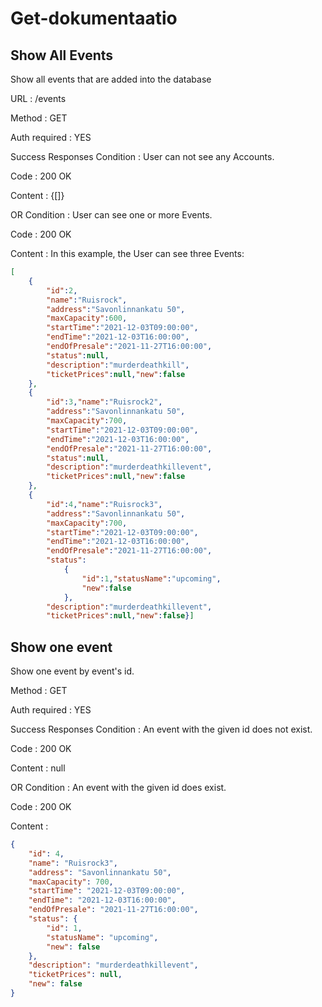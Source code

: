 # Get-dokumentaatio

## Show All Events
Show all events that are added into the database

URL : /events

Method : GET

Auth required : YES

Success Responses
Condition : User can not see any Accounts.

Code : 200 OK

Content : {[]}

OR
Condition : User can see one or more Events.

Code : 200 OK

Content : In this example, the User can see three Events:

```json
[
    {
        "id":2,
        "name":"Ruisrock",
        "address":"Savonlinnankatu 50",
        "maxCapacity":600,
        "startTime":"2021-12-03T09:00:00",
        "endTime":"2021-12-03T16:00:00",
        "endOfPresale":"2021-11-27T16:00:00",
        "status":null,
        "description":"murderdeathkill",
        "ticketPrices":null,"new":false
    },
    {
        "id":3,"name":"Ruisrock2",
        "address":"Savonlinnankatu 50",
        "maxCapacity":700,
        "startTime":"2021-12-03T09:00:00",
        "endTime":"2021-12-03T16:00:00",
        "endOfPresale":"2021-11-27T16:00:00",
        "status":null,
        "description":"murderdeathkillevent",
        "ticketPrices":null,"new":false
    },
    {
        "id":4,"name":"Ruisrock3",
        "address":"Savonlinnankatu 50",
        "maxCapacity":700,
        "startTime":"2021-12-03T09:00:00",
        "endTime":"2021-12-03T16:00:00",
        "endOfPresale":"2021-11-27T16:00:00",
        "status":
            {
                "id":1,"statusName":"upcoming",
                "new":false
            },
        "description":"murderdeathkillevent",
        "ticketPrices":null,"new":false}]
```

## Show one event

Show one event by event's id.

Method : GET

Auth required : YES

Success Responses
Condition : An event with the given id does not exist.

Code : 200 OK

Content : null

OR
Condition : An event with the given id does exist.

Code : 200 OK

Content :

```json
{
    "id": 4,
    "name": "Ruisrock3",
    "address": "Savonlinnankatu 50",
    "maxCapacity": 700,
    "startTime": "2021-12-03T09:00:00",
    "endTime": "2021-12-03T16:00:00",
    "endOfPresale": "2021-11-27T16:00:00",
    "status": {
        "id": 1,
        "statusName": "upcoming",
        "new": false
    },
    "description": "murderdeathkillevent",
    "ticketPrices": null,
    "new": false
}
```
